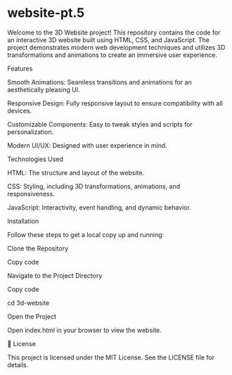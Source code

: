 # website-pt.5
Welcome to the 3D Website project! This repository contains the code for an interactive 3D website built using HTML, CSS, and JavaScript. The project demonstrates modern web development techniques and utilizes 3D transformations and animations to create an immersive user experience.

Features

Smooth Animations: Seamless transitions and animations for an aesthetically pleasing UI.

Responsive Design: Fully responsive layout to ensure compatibility with all devices.

Customizable Components: Easy to tweak styles and scripts for personalization.

Modern UI/UX: Designed with user experience in mind.

Technologies Used

HTML: The structure and layout of the website.

CSS: Styling, including 3D transformations, animations, and responsiveness.

JavaScript: Interactivity, event handling, and dynamic behavior.

Installation

Follow these steps to get a local copy up and running:

Clone the Repository

Copy code


Navigate to the Project Directory

Copy code

cd 3d-website  

Open the Project

Open index.html in your browser to view the website.


📜 License

This project is licensed under the MIT License. See the LICENSE file for details.

